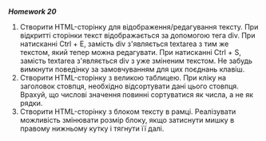 ***Homework 20***

1. Створити HTML-сторінку для відображення/редагування тексту. При відкритті сторінки текст відображається за допомогою тега div. При натисканні Ctrl + E, замість div з'являється textarea з тим же текстом, який тепер можна редагувати. При натисканні Ctrl + S, замість textarea з'являється div з уже зміненим текстом. Не забудь вимкнути поведінку за замовчуванням для цих поєднань клавіш.
2. Створити HTML-сторінку з великою таблицею. При кліку на заголовок стовпця, необхідно відсортувати дані цього стовпця. Врахуй, що числові значення повинні сортуватися як числа, а не як рядки.
3. Створити HTML-сторінку з блоком тексту в рамці. Реалізувати можливість змінювати розмір блоку, якщо затиснути мишку в правому нижньому кутку і тягнути її далі.

